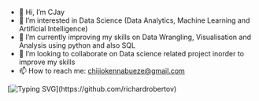 - 👋 Hi, I’m CJay
- 👀 I’m interested in Data Science (Data Analytics, Machine Learning and Artificial Intelligence)
- 🌱 I’m currently improving my skills on Data Wrangling, Visualisation and Analysis using python and also SQL
- 💞️ I’m looking to collaborate on Data science related project inorder to improve my skills
- 📫 How to reach me: chijiokennabueze@gmail.com

<!---
CJay-Cipher/CJay-Cipher is a ✨ special ✨ repository because its `README.md` (this file) appears on your GitHub profile.
You can click the Preview link to take a look at your changes.
--->
[![Typing SVG](https://readme-typing-svg.herokuapp.com?font=Fira+Code&pause=1000&color=00FF00&width=435&lines=Follow+the+white+rabbit.)](https://github.com/richardrobertov)
